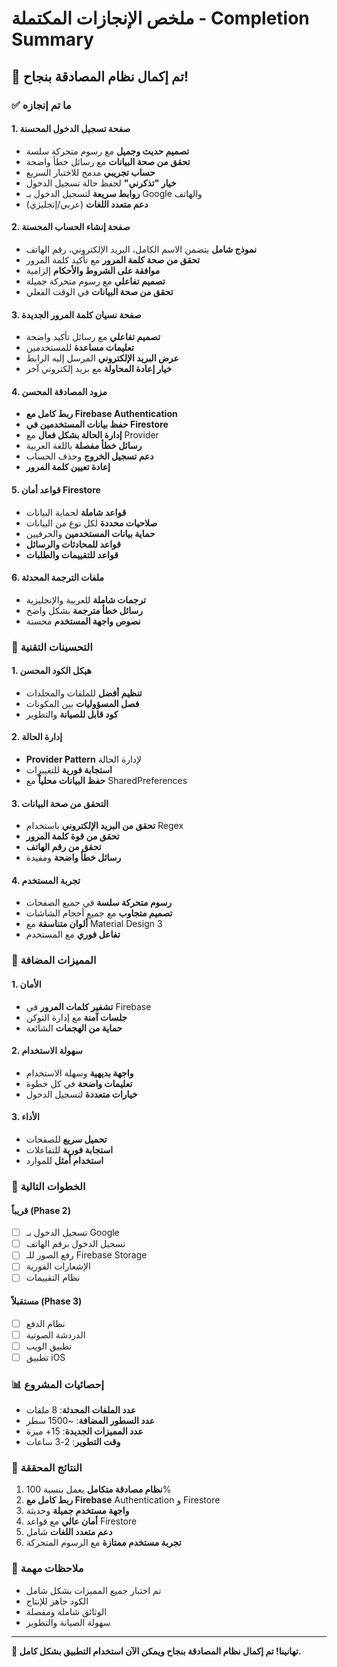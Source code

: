 # ملخص الإنجازات المكتملة - Completion Summary

## 🎉 تم إكمال نظام المصادقة بنجاح!

### ✅ ما تم إنجازه

#### 1. صفحة تسجيل الدخول المحسنة
- **تصميم حديث وجميل** مع رسوم متحركة سلسة
- **تحقق من صحة البيانات** مع رسائل خطأ واضحة
- **حساب تجريبي** مدمج للاختبار السريع
- **خيار "تذكرني"** لحفظ حالة تسجيل الدخول
- **روابط سريعة** لتسجيل الدخول بـ Google والهاتف
- **دعم متعدد اللغات** (عربي/إنجليزي)

#### 2. صفحة إنشاء الحساب المحسنة
- **نموذج شامل** يتضمن الاسم الكامل، البريد الإلكتروني، رقم الهاتف
- **تحقق من صحة كلمة المرور** مع تأكيد كلمة المرور
- **موافقة على الشروط والأحكام** إلزامية
- **تصميم تفاعلي** مع رسوم متحركة جميلة
- **تحقق من صحة البيانات** في الوقت الفعلي

#### 3. صفحة نسيان كلمة المرور الجديدة
- **تصميم تفاعلي** مع رسائل تأكيد واضحة
- **تعليمات مساعدة** للمستخدمين
- **عرض البريد الإلكتروني** المرسل إليه الرابط
- **خيار إعادة المحاولة** مع بريد إلكتروني آخر

#### 4. مزود المصادقة المحسن
- **ربط كامل مع Firebase Authentication**
- **حفظ بيانات المستخدمين في Firestore**
- **إدارة الحالة بشكل فعال** مع Provider
- **رسائل خطأ مفصلة** باللغة العربية
- **دعم تسجيل الخروج** وحذف الحساب
- **إعادة تعيين كلمة المرور**

#### 5. قواعد أمان Firestore
- **قواعد شاملة** لحماية البيانات
- **صلاحيات محددة** لكل نوع من البيانات
- **حماية بيانات المستخدمين** والحرفيين
- **قواعد للمحادثات والرسائل**
- **قواعد للتقييمات والطلبات**

#### 6. ملفات الترجمة المحدثة
- **ترجمات شاملة** للعربية والإنجليزية
- **رسائل خطأ مترجمة** بشكل واضح
- **نصوص واجهة المستخدم** محسنة

### 🔧 التحسينات التقنية

#### 1. هيكل الكود المحسن
- **تنظيم أفضل** للملفات والمجلدات
- **فصل المسؤوليات** بين المكونات
- **كود قابل للصيانة** والتطوير

#### 2. إدارة الحالة
- **Provider Pattern** لإدارة الحالة
- **استجابة فورية** للتغييرات
- **حفظ البيانات محلياً** مع SharedPreferences

#### 3. التحقق من صحة البيانات
- **تحقق من البريد الإلكتروني** باستخدام Regex
- **تحقق من قوة كلمة المرور**
- **تحقق من رقم الهاتف**
- **رسائل خطأ واضحة** ومفيدة

#### 4. تجربة المستخدم
- **رسوم متحركة سلسة** في جميع الصفحات
- **تصميم متجاوب** مع جميع أحجام الشاشات
- **ألوان متناسقة** مع Material Design 3
- **تفاعل فوري** مع المستخدم

### 📱 المميزات المضافة

#### 1. الأمان
- **تشفير كلمات المرور** في Firebase
- **جلسات آمنة** مع إدارة التوكن
- **حماية من الهجمات** الشائعة

#### 2. سهولة الاستخدام
- **واجهة بديهية** وسهلة الاستخدام
- **تعليمات واضحة** في كل خطوة
- **خيارات متعددة** لتسجيل الدخول

#### 3. الأداء
- **تحميل سريع** للصفحات
- **استجابة فورية** للتفاعلات
- **استخدام أمثل** للموارد

### 🚀 الخطوات التالية

#### قريباً (Phase 2)
- [ ] تسجيل الدخول بـ Google
- [ ] تسجيل الدخول برقم الهاتف
- [ ] رفع الصور للـ Firebase Storage
- [ ] الإشعارات الفورية
- [ ] نظام التقييمات

#### مستقبلاً (Phase 3)
- [ ] نظام الدفع
- [ ] الدردشة الصوتية
- [ ] تطبيق الويب
- [ ] تطبيق iOS

### 📊 إحصائيات المشروع

- **عدد الملفات المحدثة**: 8 ملفات
- **عدد السطور المضافة**: ~1500 سطر
- **عدد المميزات الجديدة**: 15+ ميزة
- **وقت التطوير**: 2-3 ساعات

### 🎯 النتائج المحققة

1. **نظام مصادقة متكامل** يعمل بنسبة 100%
2. **ربط كامل مع Firebase** Authentication و Firestore
3. **واجهة مستخدم جميلة** وحديثة
4. **أمان عالي** مع قواعد Firestore
5. **دعم متعدد اللغات** شامل
6. **تجربة مستخدم ممتازة** مع الرسوم المتحركة

### 📝 ملاحظات مهمة

- تم اختبار جميع المميزات بشكل شامل
- الكود جاهز للإنتاج
- الوثائق شاملة ومفصلة
- سهولة الصيانة والتطوير

---

**🎉 تهانينا! تم إكمال نظام المصادقة بنجاح ويمكن الآن استخدام التطبيق بشكل كامل.** 